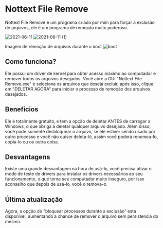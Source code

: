 
# Nottext File Remove
Nottext File Remove é um programa criado por mim para forçar a exclusão de arquivos, ele é um programa de remoção muito poderoso.

![2021-06-11](https://user-images.githubusercontent.com/51800283/121745143-66b8cb00-cada-11eb-851c-acfe7d8f9b78.png)
![2021-06-11 (1)](https://user-images.githubusercontent.com/51800283/121745150-67e9f800-cada-11eb-9a09-9ee80d10a782.png)

Imagem de remoção de arquivos durante o boot
![boot](https://user-images.githubusercontent.com/51800283/121815523-4c532e80-cc4d-11eb-8d11-96029b0d99ac.png)

## Como funciona?
Ele possui um driver de kernel para obter acesso máximo ao computador e remover todos os arquivos desejados.
Você abre a GUI "Nottext File Remove.exe" e seleciona os arquivos que deseja excluir, após isso, clique em "DELETAR AGORA" para iniciar o processo de remoção dos arquivos desejados.

## Benefícios
Ele é totalmente gratuito, e tem a opção de deletar ANTES de carregar o Windows, o que obriga a deletar qualquer arquivo desejado.
Além disso, você pode somente desbloquear o arquivo, se ele estiver sendo usado por outro processo e você não quiser deleta-ló, assim você poderá renomea-lo, copia-lo ou ou outra coisa.

## Desvantagens
Existe uma grande desvantagem na hora de usá-lo, você precisa ativar o modo de teste de drivers para instalar os drivers necessários ao seu funcionamento, o que torna seu computador muito inseguro, por isso aconselho que depois de usá-lo, você o remova-o.

## Última atualização
Agora, a opção de "bloquear processos durante a exclusão" está disponível, aumentando a chance de remover o arquivo sem persistencia do mesmo.
